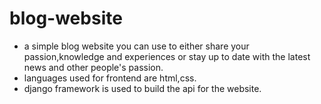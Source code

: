 # blog-website
- a simple blog website you can use to either share your passion,knowledge and experiences or stay up to date with the latest news and other people's passion.
- languages used for frontend are html,css.
- django framework is used to build the api for the website.
